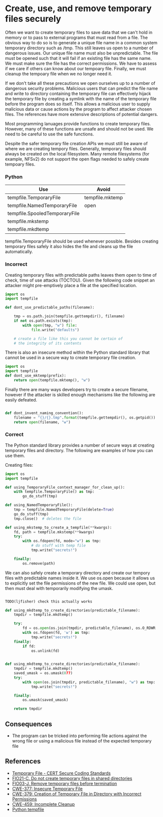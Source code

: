Create, use, and remove temporary files securely
=====================

Often we want to create temporary files to save data that we can't hold
in memory or to pass to external programs that must read from a file.
The obvious way to do so is to generate a unique file name in a common
system temporary directory such as /tmp. This still leaves us open to a
number of dangerous issues. Our unique file name must also be unpredictable.
The file must be opened such that it will fail if an existing file has
the same name. We must make sure the file has the correct permissions.
We have to assess if we care if others can know about our tempoary
file. Finally, we must cleanup the tempoary file when we no longer
need it.

If we don't take all these precautions we open ourselves up to a number
of dangerous security problems. Malicious users that can predict the
file name and write to directory containing the temporary file can
effectively hijack the temporary file by creating a symlink with the
name of the temporary file before the program does so itself.
This allows a malicious user to supply malicious data or cause actions
by the program to affect attacker chosen files. The references
have more extensive descriptions of potential dangers.

Most programming lanuages provide functions to create temporary
files. However, many of these functions are unsafe and should not
be used. We need to be careful to use the safe functions.

Despite the safer temporary file creation APIs we must still be
aware of where we are creating tempory files. Generally, temporary
files should always be created on the local filesystem. Many
remote filesystems (for example, NFSv2) do not support the open
flags needed to safely create tempoary files.

### Python

Use | Avoid
----- | -----
tempfile.TemporaryFile        | tempfile.mktemp
tempfile.NamedTemporaryFile   | open
tempfile.SpooledTemporaryFile |
tempfile.mkstemp              |
tempfile.mkdtemp              |

tempfile.TemporaryFile should be used whenever possible. Besides
creating temporary files safely it also hides the file and cleans up
the file automatically.

### Incorrect

Creating temporary files with predictable paths leaves them open to time of
check, time of use attacks (TOCTOU). Given the following code snippet an
attacker might pre-emptively place a file at the specified location.

```python
import os
import tempfile

def dont_use_predictable_paths(filename):

    tmp = os.path.join(tempfile.gettempdir(), filename)
    if not os.path.exists(tmp):
        with open(tmp, "w") file:
            file.write("defaults")

    # create a file like this you cannot be certain of
    # the integrity of its contents

```


There is also an insecure method within the Python standard library that
cannot be used in a secure way to create temporary file creation.


```python
import os
import tempfile
def dont_use_mktemp(prefix):
    return open(tempfile.mktemp(), "w")
```

Finally there are many ways developers try to create a secure filename,
however if the attacker is skilled enough mechanisms like the following
are easily defeated.

```python

def dont_invent_naming_convention():
    filename = "{}/{}.tmp".format(tempfile.gettempdir(), os.getpid())
    return open(filename, "w")

```

### Correct

The Python standard library provides a number of secure ways at creating temporary files and directory. The following are examples of how you can use them.

Creating files:

```python
import os
import tempfile

def using_TemporaryFile_context_manager_for_clean_up():
    with tempfile.TemporaryFile() as tmp:
        go_do_stuff(tmp)

def using_NamedTemporaryFile():
    tmp = tempfile.NamedTemporaryFile(delete=True)
    go_do_stuff(tmp)
    tmp.close()  # deletes the file

def using_mkstemp_to_create_a_tempfile(**kwargs):
    fd, path = tempfile.mkstemp(**kwargs)
    try:
        with os.fdopen(fd, mode="w") as tmp:
            # do stuff with temp file
            tmp.write("secrets!")

    finally:
        os.remove(path)


```

We can also safely create a temporary directory and create our tempory files
with predictable names inside it. We use os.open because it allows us to 
explicitly set the file permissions of the new file. We could use open, but
then must deal with temporarily modifying the umask.

```python

TODO(ljfisher) check this actually works

def using_mkdtemp_to_create_directories(predictable_filename):
    tmpdir = tempfile.mkdtemp()

    try:
        fd = os.open(os.join(tmpdir, predictable_filename), os.O_RDWR | os.CREAT) 
        with os.fdopen(fd, 'w') as tmp:
            tmp.write("secrets!")
    finally:
        if fd:
            os.unlink(fd)
    

def using_mkdtemp_to_create_directories(predictable_filename):
    tmpdir = tempfile.mkdtemp()
    saved_umask = os.umask(077)
    try:
        with open(os.join(tmpdir, predictable_filename), "w") as tmp:
            tmp.write("secrets!")

    finally:
        os.umask(saved_umask)

    return tmpdir
```

## Consequences

* The program can be tricked into performing file actions against the
wrong file or using a malicious file instead of the expected temporary
file

## References
* [Temporary File - CERT Secure Coding Standards](https://www.securecoding.cert.org/confluence/download/attachments/3524/07.5+Temporary+Files+v2.pdf)
* [FIO21-C. Do not create temporary files in shared directories](https://www.securecoding.cert.org/confluence/display/seccode/FIO21-C.+Do+not+create+temporary+files+in+shared+directories)
* [FIO03-J. Remove temporary files before termination](https://www.securecoding.cert.org/confluence/display/java/FIO03-J.+Remove+temporary+files+before+termination)
* [CWE-377: Insecure Temporary File](http://cwe.mitre.org/data/definitions/377.html)
* [CWE-379: Creation of Temporary File in Directory with Incorrect Permissions](http://cwe.mitre.org/data/definitions/379.html)
* [CWE-459: Incomplete Cleanup](http://cwe.mitre.org/data/definitions/459.html)
* [Python tempfile](https://docs.python.org/2/library/tempfile.html)
